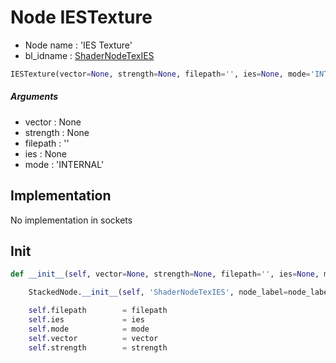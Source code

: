 # Node IESTexture

- Node name : 'IES Texture'
- bl_idname : [ShaderNodeTexIES](https://docs.blender.org/api/current/bpy.types.ShaderNodeTexIES.html)


``` python
IESTexture(vector=None, strength=None, filepath='', ies=None, mode='INTERNAL', node_label=None, node_color=None)
```
##### Arguments

- vector : None
- strength : None
- filepath : ''
- ies : None
- mode : 'INTERNAL'

## Implementation

No implementation in sockets

## Init

``` python
def __init__(self, vector=None, strength=None, filepath='', ies=None, mode='INTERNAL', node_label=None, node_color=None):

    StackedNode.__init__(self, 'ShaderNodeTexIES', node_label=node_label, node_color=node_color)

    self.filepath        = filepath
    self.ies             = ies
    self.mode            = mode
    self.vector          = vector
    self.strength        = strength
```
